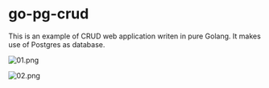 # go-pg-crud

This is an example of CRUD web application writen in pure Golang. It makes use of Postgres as database.

![01.png](https://github.com/maiconio/go-pg-crud/blob/master/screenshots/01.png)

![02.png](https://github.com/maiconio/go-pg-crud/blob/master/screenshots/02.png)
